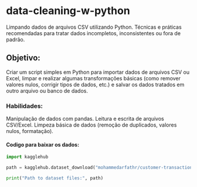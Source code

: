 # data-cleaning-w-python
Limpando dados de arquivos CSV utilizando Python. Técnicas e práticas recomendadas para tratar dados incompletos, inconsistentes ou fora de padrão.

## Objetivo: 
Criar um script simples em Python para importar dados de arquivos CSV ou Excel, limpar e realizar algumas transformações básicas (como remover valores nulos, corrigir tipos de dados, etc.) e salvar os dados tratados em outro arquivo ou banco de dados.
### Habilidades:
Manipulação de dados com pandas.
Leitura e escrita de arquivos CSV/Excel.
Limpeza básica de dados (remoção de duplicados, valores nulos, formatação).


#### Codigo para baixar os dados: 

``` python
import kagglehub

path = kagglehub.dataset_download("mohammedarfathr/customer-transactions-dataset")

print("Path to dataset files:", path)
```